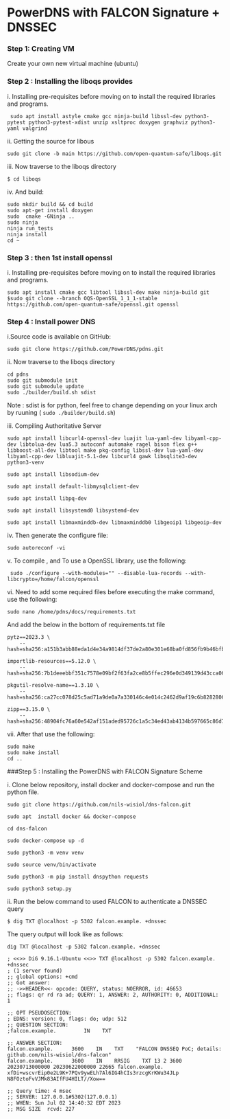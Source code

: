 
# PowerDNS with FALCON Signature + DNSSEC

### Step 1: Creating VM 

Create your own  new virtual machine (ubuntu) 

### Step 2 : Installing the liboqs provides

i. Installing pre-requisites before moving on to install the required libraries and programs.

```
 sudo apt install astyle cmake gcc ninja-build libssl-dev python3-pytest python3-pytest-xdist unzip xsltproc doxygen graphviz python3-yaml valgrind
```
ii. Getting the source for libous 

```
sudo git clone -b main https://github.com/open-quantum-safe/liboqs.git
```
iii. Now traverse to the liboqs directory 

``` $ cd liboqs ```

iv. And build:

```
sudo mkdir build && cd build
sudo apt-get install doxygen
sudo  cmake -GNinja ..
sudo ninja
ninja run_tests
ninja install
cd ~ 
```

### Step 3  : then 1st install openssl 

i. Installing pre-requisites before moving on to install the required libraries and programs.

```
sudo apt install cmake gcc libtool libssl-dev make ninja-build git
$sudo git clone --branch OQS-OpenSSL_1_1_1-stable https://github.com/open-quantum-safe/openssl.git openssl
```


### Step 4 : Install power DNS

i.Source code is available on GitHub:

```sudo git clone https://github.com/PowerDNS/pdns.git```

ii. Now traverse to the liboqs directory 

```
cd pdns
sudo git submodule init
sudo git submodule update
sudo ./builder/build.sh sdist
```
Note : sdist is for python, feel free to change depending on your linux arch by ruuning ( ```sudo ./builder/build.sh```)

iii. Compiling Authoritative Server

```
sudo apt install libcurl4-openssl-dev luajit lua-yaml-dev libyaml-cpp-dev libtolua-dev lua5.3 autoconf automake ragel bison flex g++ libboost-all-dev libtool make pkg-config libssl-dev lua-yaml-dev libyaml-cpp-dev libluajit-5.1-dev libcurl4 gawk libsqlite3-dev python3-venv

sudo apt install libsodium-dev

sudo apt install default-libmysqlclient-dev

sudo apt install libpq-dev

sudo apt install libsystemd0 libsystemd-dev

sudo apt install libmaxminddb-dev libmaxminddb0 libgeoip1 libgeoip-dev

```
iv. Then generate the configure file: 

```sudo autoreconf -vi```

v. To compile , and To use a OpenSSL library, use the following:

``` sudo ./configure --with-modules="" --disable-lua-records --with-libcrypto=/home/falcon/openssl```

vi. Need to add some required files before executing the make command, use the following:

```sudo nano /home/pdns/docs/requirements.txt ```

   And add  the below in the bottom of requirements.txt file 
```
pytz==2023.3 \
	--hash=sha256:a151b3abb88eda1d4e34a9814df37de2a80e301e68ba0fd856fb9b46bfbbbffb 
 
importlib-resources==5.12.0 \
	--hash=sha256:7b1deeebbf351c7578e09bf2f63fa2ce8b5ffec296e0d349139d43cca061a81a

pkgutil-resolve-name==1.3.10 \
	--hash=sha256:ca27cc078d25c5ad71a9de0a7a330146c4e014c2462d9af19c6b828280649c5e

zipp==3.15.0 \
	--hash=sha256:48904fc76a60e542af151aded95726c1a5c34ed43ab4134b597665c86d7ad556

```
vii. After that use the following:
 
 ```
 sudo make
 sudo make install
 cd ..

```


###Step 5  : Installing the PowerDNS with FALCON Signature Scheme

i. Clone below repository, install docker and docker-compose and run the python file. 

````
sudo git clone https://github.com/nils-wisiol/dns-falcon.git

sudo apt  install docker && docker-compose

cd dns-falcon

sudo docker-compose up -d

sudo python3 -m venv venv

sudo source venv/bin/activate

sudo python3 -m pip install dnspython requests 

sudo python3 setup.py

````

ii. Run the below command to used FALCON to authenticate a DNSSEC query 

``` $ dig TXT @localhost -p 5302 falcon.example. +dnssec   ```

The query output will look like as follows:

```
dig TXT @localhost -p 5302 falcon.example. +dnssec

; <<>> DiG 9.16.1-Ubuntu <<>> TXT @localhost -p 5302 falcon.example. +dnssec
; (1 server found)
;; global options: +cmd
;; Got answer:
;; ->>HEADER<<- opcode: QUERY, status: NOERROR, id: 46653
;; flags: qr rd ra ad; QUERY: 1, ANSWER: 2, AUTHORITY: 0, ADDITIONAL: 1

;; OPT PSEUDOSECTION:
; EDNS: version: 0, flags: do; udp: 512
;; QUESTION SECTION:
;falcon.example.   		 IN    TXT

;; ANSWER SECTION:
falcon.example.   	 3600    IN    TXT    "FALCON DNSSEQ PoC; details: github.com/nils-wisiol/dns-falcon"
falcon.example.   	 3600    IN    RRSIG    TXT 13 2 3600 20230713000000 20230622000000 22665 falcon.example. xfDi+wscvrEip0e2L9K+7PQv9ywELh7Al6IG4hCIs3rzcgKrKWu34JLp N8FOztoFvVJMk83AIfFU4HILT//Xow==

;; Query time: 4 msec
;; SERVER: 127.0.0.1#5302(127.0.0.1)
;; WHEN: Sun Jul 02 14:40:32 EDT 2023
;; MSG SIZE  rcvd: 227
```

